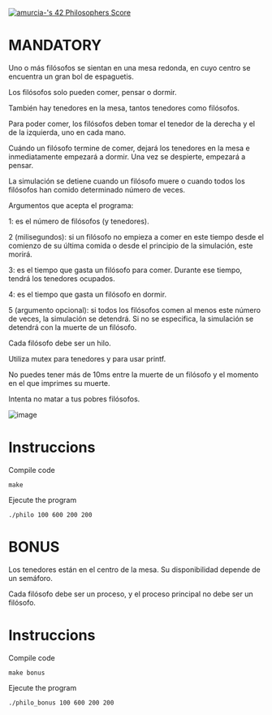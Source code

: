 <a href="https://github.com/JaeSeoKim/badge42"><img src="https://badge42.vercel.app/api/v2/cl56x7ufz003509jr5i8cj5cl/project/2781000" alt="amurcia-'s 42 Philosophers Score" /></a>

# MANDATORY

Uno o más filósofos se sientan en una mesa redonda, en cuyo centro se encuentra un gran bol de espaguetis.

Los filósofos solo pueden comer, pensar o dormir.

También hay tenedores en la mesa, tantos tenedores como filósofos.

Para poder comer,  los filósofos deben tomar el tenedor de la derecha y el de la izquierda, uno en cada mano.

Cuándo un filósofo termine de comer, dejará los tenedores en la mesa e inmediatamente empezará a dormir. Una vez se despierte, empezará a pensar.

La simulación se detiene cuando un filósofo muere o cuando todos los filósofos han comido determinado número de veces.


Argumentos que acepta el programa:

1: es el número de filósofos (y tenedores).

2 (milisegundos): si un filósofo no empieza a comer en este tiempo desde el comienzo de su última comida o desde el principio de la simulación, este morirá.

3: es el tiempo que gasta un filósofo para comer. Durante ese tiempo, tendrá los tenedores ocupados.

4: es el tiempo que gasta un filósofo en dormir.

5 (argumento opcional): si todos los filósofos comen al menos este número de veces, la simulación se detendrá. Si no se especifica, la simulación se detendrá
con la muerte de un filósofo.

Cada filósofo debe ser un hilo.

Utiliza mutex para tenedores y para usar printf.

No puedes tener más de 10ms entre la muerte de un filósofo y el momento en el que imprimes su muerte.

Intenta no matar a tus pobres filósofos.

![image](https://user-images.githubusercontent.com/102992210/197512944-13dc10d4-d55f-46cc-85e7-8b3382fcde9a.png)

# Instruccions
Compile code
```shell
make
```
Ejecute the program
```shell
./philo 100 600 200 200 
```

# BONUS

Los tenedores están en el centro de la mesa. Su disponibilidad depende de un semáforo.

Cada filósofo debe ser un proceso, y el proceso principal no debe ser un filósofo.

# Instruccions
Compile code
```shell
make bonus
```
Ejecute the program
```shell
./philo_bonus 100 600 200 200 
```
